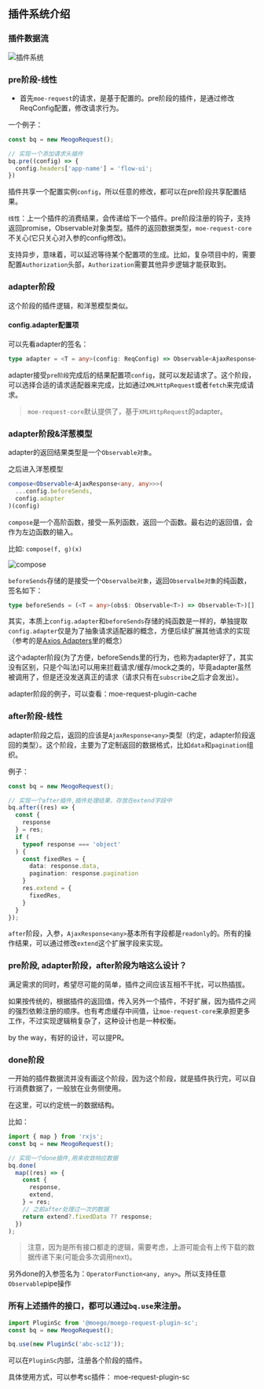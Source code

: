 ## 插件系统介绍

### 插件数据流
![插件系统](https://img01.yzcdn.cn/upload_files/2021/11/09/FtR9LkPiYVebNBdMFaaTu-8B7Iw0.png)

### pre阶段-线性
- 首先`moe-request`的请求，是基于配置的。pre阶段的插件，是通过修改ReqConfig配置，修改请求行为。

一个例子：
```javascript
const bq = new MeogoRequest();

// 实现一个添加请求头插件
bq.pre((config) => {
  config.headers['app-name'] = 'flow-ui';
})
```

插件共享一个配置实例`config`，所以任意的修改，都可以在pre阶段共享配置结果。

`线性`：上一个插件的消费结果，会传递给下一个插件。pre阶段注册的钩子，支持返回promise，Observable对象类型。插件的返回数据类型，`moe-request-core`不关心(它只关心对入参的config修改)。

支持异步，意味着，可以延迟等待某个配置项的生成。比如，复杂项目中的，需要配置`Authorization`头部，`Authorization`需要其他异步逻辑才能获取到。

### adapter阶段

这个阶段的插件逻辑，和洋葱模型类似。


#### config.adapter配置项

可以先看adapter的签名：

```typescript
type adapter = <T = any>(config: ReqConfig) => Observable<AjaxResponse<T>>
```

adapter接受`pre阶段`完成后的结果配置项`config`，就可以发起请求了。这个阶段，可以选择合适的请求适配器来完成，比如通过`XMLHttpRequest`或者`fetch`来完成请求。

> `moe-request-core`默认提供了，基于`XMLHttpRequest`的adapter。

### adapter阶段&洋葱模型
adapter的返回结果类型是一个`Observable对象`。

之后进入洋葱模型

```typescript
compose<Observable<AjaxResponse<any, any>>>(
  ...config.beforeSends,
  config.adapter
)(config)
```

`compose`是一个高阶函数，接受一系列函数，返回一个函数。最右边的返回值，会作为左边函数的输入。

比如: `compose(f, g)(x)`

![compose](https://img01.yzcdn.cn/upload_files/2021/11/09/FkhYiyHkaS45firkz4OD7VxeCmhz.png)


`beforeSends`存储的是接受一个`Observalbe对象`，返回`Observalbe对象`的纯函数，签名如下：
```typescript
type beforeSends = (<T = any>(obs$: Observable<T>) => Observable<T>)[];
```

其实，本质上`config.adapter`和`beforeSends`存储的纯函数是一样的，单独提取`config.adapter`仅是为了抽象请求适配器的概念，方便后续扩展其他请求的实现（参考的是[Axios Adapters](https://github.com/axios/axios/tree/master/lib/adapters)里的概念）

这个adapter阶段(为了方便，beforeSends里的行为，也称为adapter好了，其实没有区别，只是个叫法)可以用来拦截请求/缓存/mock之类的，毕竟adapter虽然被调用了，但是还没发送真正的请求（请求只有在`subscribe`之后才会发出）。

adapter阶段的例子，可以查看：moe-request-plugin-cache


### after阶段-线性

adapter阶段之后，返回的应该是`AjaxResponse<any>`类型（约定，adapter阶段返回的类型）。这个阶段，主要为了定制返回的数据格式，比如`data`和`pagination`组织。

例子：
```typescript
const bq = new MeogoRequest();

// 实现一个after插件,插件处理结果，存放在extend字段中
bq.after((res) => {
  const {
    response
  } = res;
  if (
    typeof response === 'object'
  ) {
    const fixedRes = {
      data: response.data,
      pagination: response.pagination
    }
    res.extend = {
      fixedRes,
    }
  }
});
```

`after`阶段，入参，`AjaxResponse<any>`基本所有字段都是`readonly`的。所有的操作结果，可以通过修改`extend`这个扩展字段来实现。

### pre阶段, adapter阶段，after阶段为啥这么设计？

满足需求的同时，希望尽可能的简单，插件之间应该互相不干扰，可以热插拔。

如果按传统的，根据插件的返回值，传入另外一个插件，不好扩展，因为插件之间的强烈依赖注册的顺序。也有考虑缓存中间值，让`moe-request-core`来承担更多工作，不过实现逻辑稍复杂了，这种设计也是一种权衡。

by the way，有好的设计，可以提PR。

### done阶段

一开始的插件数据流并没有画这个阶段，因为这个阶段，就是插件执行完，可以自行消费数据了，一般放在业务侧使用。

在这里，可以约定统一的数据结构。

比如：
```typescript
import { map } from 'rxjs';
const bq = new MeogoRequest();

// 实现一个done插件,用来收敛响应数据
bq.done(
  map((res) => {
    const {
      response,
      extend,
    } = res;
    // 之前after处理过一次的数据
    return extend?.fixedData ?? response;
  })
);
```

> 注意，因为是所有接口都走的逻辑，需要考虑，上游可能会有上传下载的数据传递下来(可能会多次调用next)。

另外done的入参签名为：`OperatorFunction<any, any>`。所以支持任意`Observable`pipe操作


### 所有上述插件的接口，都可以通过`bq.use`来注册。

```typescript
import PluginSc from '@moego/moego-request-plugin-sc';
const bq = new MeogoRequest();

bq.use(new PluginSc('abc-sc12'));
```

可以在`PluginSc`内部，注册各个阶段的插件。

具体使用方式，可以参考sc插件：
moe-request-plugin-sc